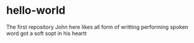 # hello-world
The first repository
John here likes all form of writting
performing spoken word got a soft sopt in his heartt
